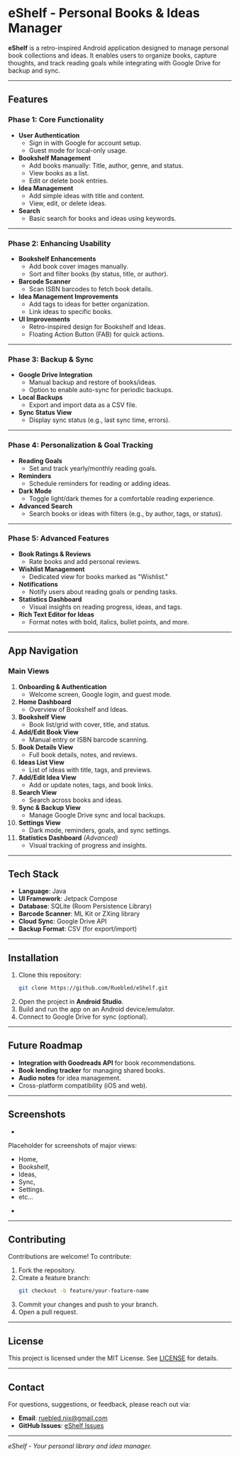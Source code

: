 # eShelf - Personal Books & Ideas Manager

**eShelf** is a retro-inspired Android application designed to manage personal book collections and ideas. It enables users to organize books, capture thoughts, and track reading goals while integrating with Google Drive for backup and sync.

---

## **Features**
### **Phase 1: Core Functionality**  
- **User Authentication**
  - Sign in with Google for account setup.
  - Guest mode for local-only usage.
- **Bookshelf Management**
  - Add books manually: Title, author, genre, and status.
  - View books as a list.
  - Edit or delete book entries.
- **Idea Management**
  - Add simple ideas with title and content.
  - View, edit, or delete ideas.
- **Search**
  - Basic search for books and ideas using keywords.

---

### **Phase 2: Enhancing Usability**  
- **Bookshelf Enhancements**
  - Add book cover images manually.
  - Sort and filter books (by status, title, or author).
- **Barcode Scanner**
  - Scan ISBN barcodes to fetch book details.
- **Idea Management Improvements**
  - Add tags to ideas for better organization.
  - Link ideas to specific books.
- **UI Improvements**
  - Retro-inspired design for Bookshelf and Ideas.
  - Floating Action Button (FAB) for quick actions.

---

### **Phase 3: Backup & Sync**  
- **Google Drive Integration**
  - Manual backup and restore of books/ideas.
  - Option to enable auto-sync for periodic backups.
- **Local Backups**
  - Export and import data as a CSV file.
- **Sync Status View**
  - Display sync status (e.g., last sync time, errors).

---

### **Phase 4: Personalization & Goal Tracking**  
- **Reading Goals**
  - Set and track yearly/monthly reading goals.
- **Reminders**
  - Schedule reminders for reading or adding ideas.
- **Dark Mode**
  - Toggle light/dark themes for a comfortable reading experience.
- **Advanced Search**
  - Search books or ideas with filters (e.g., by author, tags, or status).

---

### **Phase 5: Advanced Features**  
- **Book Ratings & Reviews**
  - Rate books and add personal reviews.
- **Wishlist Management**
  - Dedicated view for books marked as "Wishlist."
- **Notifications**
  - Notify users about reading goals or pending tasks.
- **Statistics Dashboard**
  - Visual insights on reading progress, ideas, and tags.
- **Rich Text Editor for Ideas**
  - Format notes with bold, italics, bullet points, and more.

---

## **App Navigation**
### **Main Views**
1. **Onboarding & Authentication**
   - Welcome screen, Google login, and guest mode.
2. **Home Dashboard**
   - Overview of Bookshelf and Ideas.
3. **Bookshelf View**
   - Book list/grid with cover, title, and status.
4. **Add/Edit Book View**
   - Manual entry or ISBN barcode scanning.
5. **Book Details View**
   - Full book details, notes, and reviews.
6. **Ideas List View**
   - List of ideas with title, tags, and previews.
7. **Add/Edit Idea View**
   - Add or update notes, tags, and book links.
8. **Search View**
   - Search across books and ideas.
9. **Sync & Backup View**
   - Manage Google Drive sync and local backups.
10. **Settings View**
    - Dark mode, reminders, goals, and sync settings.
11. **Statistics Dashboard** *(Advanced)*
    - Visual tracking of progress and insights.

---

## **Tech Stack**
- **Language**: Java
- **UI Framework**: Jetpack Compose
- **Database**: SQLite (Room Persistence Library)
- **Barcode Scanner**: ML Kit or ZXing library
- **Cloud Sync**: Google Drive API
- **Backup Format**: CSV (for export/import)

---

## **Installation**
1. Clone this repository:
   ```bash
   git clone https://github.com/Ruebled/eShelf.git
   ```
2. Open the project in **Android Studio**.
3. Build and run the app on an Android device/emulator.
4. Connect to Google Drive for sync (optional).

---

## **Future Roadmap**
- **Integration with Goodreads API** for book recommendations.
- **Book lending tracker** for managing shared books.
- **Audio notes** for idea management.
- Cross-platform compatibility (iOS and web).

---

## **Screenshots**
*
Placeholder for screenshots of major views: 
- Home, 
- Bookshelf, 
- Ideas, 
- Sync,
- Settings.
- etc...
*

---

## **Contributing**
Contributions are welcome! To contribute:
1. Fork the repository.
2. Create a feature branch:
   ```bash
   git checkout -b feature/your-feature-name
   ```
3. Commit your changes and push to your branch.
4. Open a pull request.

---

## **License**
This project is licensed under the MIT License. See [LICENSE](LICENSE) for details.

---

## **Contact**
For questions, suggestions, or feedback, please reach out via:
- **Email**: ruebled.nix@gmail.com
- **GitHub Issues**: [eShelf Issues](https://github.com/Ruebled/eShelf/issues)

---

*eShelf - Your personal library and idea manager.*
